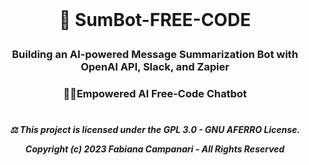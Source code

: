  <br>
 
# <p align="center">🤖 SumBot-FREE-CODE<br>
### <p align="center"> Building an AI-powered Message Summarization Bot with OpenAI API, Slack, and Zapier


### <p align="center">  💪🏽Empowered AI Free-Code Chatbot













#

##### <p align="center"> ⚖︎ This project is licensed under the GPL 3.0 - GNU AFERRO License.<p align="center"> Copyright (c) 2023 Fabiana Campanari - All Rights Reserved </p>





















#
